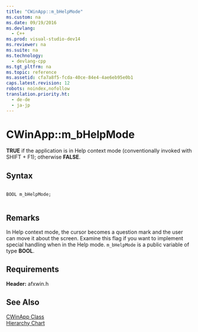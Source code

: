 ```yaml
---
title: "CWinApp::m_bHelpMode"
ms.custom: na
ms.date: 09/19/2016
ms.devlang: 
  - C++
ms.prod: visual-studio-dev14
ms.reviewer: na
ms.suite: na
ms.technology: 
  - devlang-cpp
ms.tgt_pltfrm: na
ms.topic: reference
ms.assetid: cfa7a8f5-fcda-40ce-84e4-4ae6eb95e0b1
caps.latest.revision: 12
robots: noindex,nofollow
translation.priority.ht: 
  - de-de
  - ja-jp
---
```

# CWinApp::m_bHelpMode
**TRUE** if the application is in Help context mode (conventionally invoked with SHIFT + F1); otherwise **FALSE**.  
  
## Syntax  
  
```  
  
BOOL m_bHelpMode;  
  
```  
  
## Remarks  
 In Help context mode, the cursor becomes a question mark and the user can move it about the screen. Examine this flag if you want to implement special handling when in the Help mode. `m_bHelpMode` is a public variable of type **BOOL**.  
  
## Requirements  
 **Header:** afxwin.h  
  
## See Also  
 [CWinApp Class](../vs140/CWinApp-Class.md)   
 [Hierarchy Chart](../vs140/Hierarchy-Chart.md)